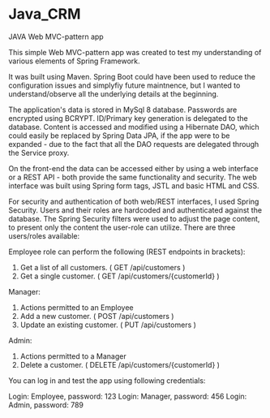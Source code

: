 # Java_CRM
JAVA Web MVC-pattern app


This simple Web MVC-pattern app was created to test my understanding of various elements of Spring Framework.

It was built using Maven. Spring Boot could have been used to reduce the configuration issues and simplyfiy future maintnence, but I wanted to understand/observe all the underlying details at the beginning.

The application's data is stored in MySql 8 database. Passwords are encrypted using BCRYPT. ID/Primary key generation is delegated to the database.
Content is accessed and modified using a Hibernate DAO, which could easily be replaced by Spring Data JPA, if the app were to be expanded - due to the fact that all the DAO requests are delegated through the Service proxy.

On the front-end the data can be accessed either by using a web interface or a REST API - both provide the same functionality and security. 
The web interface was built using Spring form tags, JSTL and basic HTML and CSS. 
 
For security and authentication of both web/REST interfaces, I used Spring Security. Users and their roles are hardcoded and authenticated against the database. The Spring Security filters were used to adjust the page content, to present only the content the user-role can utilize. There are three users/roles available:

Employee role can perform the following (REST endpoints in brackets):  
1. Get a list of all customers. ( GET /api/customers )
2. Get a single customer. ( GET /api/customers/{customerId} )
 
Manager:
1. Actions permitted to an Employee  
2. Add a new customer. ( POST /api/customers )
3. Update an existing customer. ( PUT /api/customers )
     
Admin: 
1. Actions permitted to a Manager  
1. Delete a customer. ( DELETE /api/customers/{customerId} )

You can log in and test the app using following credentials:

Login: Employee, password: 123
Login: Manager, password: 456
Login: Admin, password: 789
